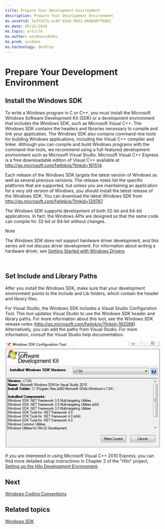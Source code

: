 ```yaml
---
title: Prepare Your Development Environment
description: Prepare Your Development Environment
ms.assetid: 5a3fd27e-ec8f-41eb-9d31-86d6d9f70862
ms.date: 05/31/2018
ms.topic: article
ms.author: windowssdkdev
ms.prod: windows
ms.technology: desktop
---
```


# Prepare Your Development Environment

## Install the Windows SDK

To write a Windows program in C or C++, you must install the Microsoft Windows Software Development Kit (SDK) or a development environment that includes the Windows SDK, such as Microsoft Visual C++. The Windows SDK contains the headers and libraries necessary to compile and link your application. The Windows SDK also contains command-line tools for building Windows applications, including the Visual C++ compiler and linker. Although you can compile and build Windows programs with the command-line tools, we recommend using a full-featured development environment such as Microsoft Visual Studio. Microsoft Visual C++ Express is a free downloadable edition of Visual C++ available at <http://go.microsoft.com/fwlink/p/?linkid=181514>.

Each release of the Windows SDK targets the latest version of Windows as well as several previous versions. The release notes list the specific platforms that are supported, but unless you are maintaining an application for a very old version of Windows, you should install the latest release of the Windows SDK. You can download the latest Windows SDK from <http://go.microsoft.com/fwlink/p/?linkid=129787>.

The Windows SDK supports development of both 32-bit and 64-bit applications. In fact, the Windows APIs are designed so that the same code can compile for 32-bit or 64-bit without changes.

> [!Note]  
> The Windows SDK does not support hardware driver development, and this series will not discuss driver development. For information about writing a hardware driver, see [Getting Started with Windows Drivers](http://go.microsoft.com/fwlink/p/?linkid=181442).

 

## Set Include and Library Paths

After you install the Windows SDK, make sure that your development environment points to the Include and Lib folders, which contain the header and library files.

For Visual Studio, the Windows SDK includes a Visual Studio Configuration Tool. This tool updates Visual Studio to use the Windows SDK header and library paths. For more information about this tool, see the Windows SDK release notes (<http://go.microsoft.com/fwlink/p/?linkid=182068>). Alternatively, you can add the paths from Visual Studio. For more information, consult the Visual Studio help documentation.

![a screen shot of the visual studio configuration tool](images/vsregtool.png)

If you are interested in using Microsoft Visual C++ 2010 Express, you can find more detailed setup instructions in Chapter 2 of the "Hilo" project, [Setting up the Hilo Development Environment]( http://go.microsoft.com/fwlink/p/?linkid=195538).

## Next

[Windows Coding Conventions](windows-coding-conventions.md)

## Related topics

<dl> <dt>

[Windows SDK](http://go.microsoft.com/fwlink/p/?linkid=129787)
</dt> </dl>

 

 




